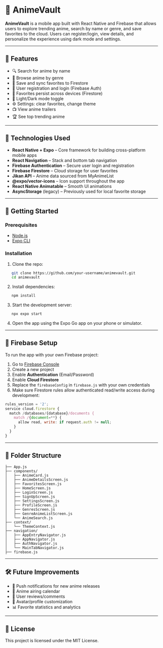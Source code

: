 # 🎌 AnimeVault

**AnimeVault** is a mobile app built with React Native and Firebase that allows users to explore trending anime, search by name or genre, and save favorites to the cloud. Users can register/login, view details, and personalize the experience using dark mode and settings.

---

## 📱 Features

- 🔍 Search for anime by name  
- 📂 Browse anime by genre  
- 🌟 Save and sync favorites to Firestore  
- 👤 User registration and login (Firebase Auth)  
- 🧠 Favorites persist across devices (Firestore)  
- 🎨 Light/Dark mode toggle  
- ⚙️ Settings: clear favorites, change theme  
- 📺 View anime trailers  
- 🏆 See top trending anime

---

## 🔧 Technologies Used

- **React Native + Expo** – Core framework for building cross-platform mobile apps  
- **React Navigation** – Stack and bottom tab navigation  
- **Firebase Authentication** – Secure user login and registration  
- **Firebase Firestore** – Cloud storage for user favorites  
- **Jikan API** – Anime data sourced from MyAnimeList  
- **@expo/vector-icons** – Icon support throughout the app  
- **React Native Animatable** – Smooth UI animations  
- **AsyncStorage** (legacy) – Previously used for local favorite storage

---

## 🚀 Getting Started

### Prerequisites

- [Node.js](https://nodejs.org/)  
- [Expo CLI](https://docs.expo.dev/get-started/installation/)

### Installation

1. Clone the repo:
```bash
   git clone https://github.com/your-username/animevault.git
   cd animevault
```

2. Install dependencies:
```bash
   npm install
```

3. Start the development server:
```bash
   npx expo start
```

4. Open the app using the Expo Go app on your phone or simulator.

---

## 🔐 Firebase Setup

To run the app with your own Firebase project:

1. Go to [Firebase Console](https://console.firebase.google.com/)
2. Create a new project
3. Enable **Authentication** (Email/Password)
4. Enable **Cloud Firestore**
5. Replace the `firebaseConfig` in `firebase.js` with your own credentials
6. Make sure Firestore rules allow authenticated read/write access during development:

```js
rules_version = '2';
service cloud.firestore {
  match /databases/{database}/documents {
    match /{document=**} {
      allow read, write: if request.auth != null;
    }
  }
}
```

---

## 📁 Folder Structure

```
├── App.js
├── components/
│   ├── AnimeCard.js
│   ├── AnimeDetailsScreen.js
│   ├── FavoritesScreen.js
│   ├── HomeScreen.js
│   ├── LoginScreen.js
│   ├── SignUpScreen.js
│   ├── SettingsScreen.js
│   ├── ProfileScreen.js
│   ├── GenresScreen.js
│   ├── GenreAnimeListScreen.js
│   └── AnimeSearch.js
├── context/
│   └── ThemeContext.js
├── navigation/
│   ├── AppEntryNavigator.js
│   ├── AppNavigator.js
│   ├── AuthNavigator.js
│   └── MainTabNavigator.js
├── firebase.js
```

---

## 🛠 Future Improvements

- 🔔 Push notifications for new anime releases  
- 📆 Anime airing calendar  
- 📝 User reviews/comments  
- 🎨 Avatar/profile customization  
- 📊 Favorite statistics and analytics

---

## 📄 License

This project is licensed under the MIT License.